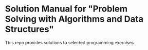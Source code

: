# Solution Manual for "Problem Solving with Algorithms and Data Structures"

This repo provides solutions to selected programming exercises
